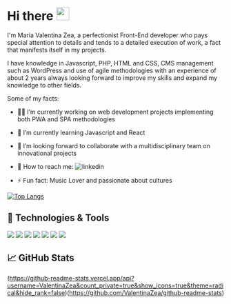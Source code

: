 
# Hi there <img src="https://user-images.githubusercontent.com/32102471/126919562-b21c2654-a7ec-495a-9150-a0fb8b960af4.gif" width="30px">


I'm Maria Valentina Zea, a perfectionist Front-End developer who pays special attention to details and tends to a detailed execution of work, a fact that manifests itself in my projects.

I have knowledge in Javascript, PHP, HTML and CSS, CMS management such as WordPress and use of agile methodologies with an experience of about 2 years always looking forward to improve my skills and expand my knowledge to other fields.

Some of my facts:
- :woman_technologist: I’m currently working on web development projects implementing both PWA and SPA methodologies
- 🌱 I’m currently learning Javascript and React 
- :raising_hand: I’m looking forward to collaborate with a multidisciplinary team on innovational projects
- :call_me_hand: How to reach me: ![linkedin](https://user-images.githubusercontent.com/32102471/126922759-efe48ed9-35ec-4a24-8dab-25a536178a6c.png)

- ⚡ Fun fact: Music Lover and passionate about cultures

[![Top Langs](https://github-readme-stats.vercel.app/api/top-langs/?username=ValentinaZea)](https://github.com/ValentinaZea/github-readme-stats)

## 🔧 Technologies & Tools
![](https://img.shields.io/badge/Vainilla-JavaScript-informational?style=flat&logo=javascript&logoColor=F7DF1E&color=F7DF1E)
![](https://img.shields.io/badge/Code-React-informational?style=flat&logo=react&logoColor=61DAFB&color=61DAFB)
![](https://img.shields.io/badge/Code-HTML5-informational?style=flat&logo=html5&logoColor=E34F26&color=E34F26)
![](https://img.shields.io/badge/Code-CSS-informational?style=flat&logo=csswizardry&logoColor=F43059&color=F43059)
![](https://img.shields.io/badge/Tools-Firebase-informational?style=flat&logo=firebase&logoColor=FFCA28&color=FFCA28)
![](https://img.shields.io/badge/Tools-JiraSoftware-informational?style=flat&logo=jirasoftware&logoColor=0052CC&color=0052CC)
![](https://img.shields.io/badge/Tools-WordPress-informational?style=flat&logo=wordpress&logoColor=21759B&color=21759B)

## &#x1f4c8; GitHub Stats
(https://github-readme-stats.vercel.app/api?username=ValentinaZea&count_private=true&show_icons=true&theme=radical&hide_rank=false)(https://github.com/ValentinaZea/github-readme-stats)




